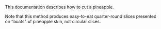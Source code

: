 This documentation describes how to cut a pineapple.

Note that this method produces easy-to-eat quarter-round slices presented on "boats" of pineapple skin, not circular slices.
